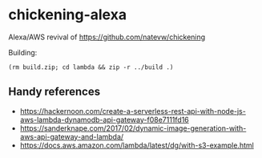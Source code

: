 # chickening-alexa

Alexa/AWS revival of https://github.com/natevw/chickening

Building:

    (rm build.zip; cd lambda && zip -r ../build .)


## Handy references

* https://hackernoon.com/create-a-serverless-rest-api-with-node-js-aws-lambda-dynamodb-api-gateway-f08e7111fd16
* https://sanderknape.com/2017/02/dynamic-image-generation-with-aws-api-gateway-and-lambda/
* https://docs.aws.amazon.com/lambda/latest/dg/with-s3-example.html